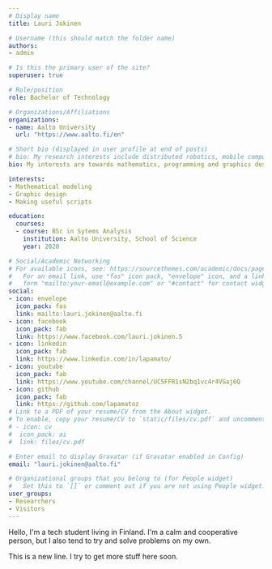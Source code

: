 ```yaml
---
# Display name
title: Lauri Jokinen

# Username (this should match the folder name)
authors:
- admin

# Is this the primary user of the site?
superuser: true

# Role/position
role: Bachelor of Technology

# Organizations/Affiliations
organizations:
- name: Aalto University
  url: "https://www.aalto.fi/en"

# Short bio (displayed in user profile at end of posts)
# bio: My research interests include distributed robotics, mobile computing and programmable matter.
bio: My interests are towards mathematics, programming and graphics design.

interests:
- Mathematical modeling
- Graphic design
- Making useful scripts

education:
  courses:
  - course: BSc in Sytems Analysis
    institution: Aalto University, School of Science
    year: 2020

# Social/Academic Networking
# For available icons, see: https://sourcethemes.com/academic/docs/page-builder/#icons
#   For an email link, use "fas" icon pack, "envelope" icon, and a link in the
#   form "mailto:your-email@example.com" or "#contact" for contact widget.
social:
- icon: envelope
  icon_pack: fas
  link: mailto:lauri.jokinen@aalto.fi
- icon: facebook
  icon_pack: fab
  link: https://www.facebook.com/lauri.jokinen.5
- icon: linkedin
  icon_pack: fab
  link: https://www.linkedin.com/in/lapamato/
- icon: youtube
  icon_pack: fab
  link: https://www.youtube.com/channel/UC5FFR1sN2bq1vc4r4VGaj6Q
- icon: github
  icon_pack: fab
  link: https://github.com/lapamatoz
# Link to a PDF of your resume/CV from the About widget.
# To enable, copy your resume/CV to `static/files/cv.pdf` and uncomment the lines below.
# - icon: cv
#  icon_pack: ai
#  link: files/cv.pdf

# Enter email to display Gravatar (if Gravatar enabled in Config)
email: "lauri.jokinen@aalto.fi"

# Organizational groups that you belong to (for People widget)
#   Set this to `[]` or comment out if you are not using People widget.
user_groups:
- Researchers
- Visitors
---
```


Hello, I'm a tech student living in Finland. I'm a calm and cooperative person, but I also tend to try and solve problems on my own.

This is a new line. I try to get more stuff here soon.
